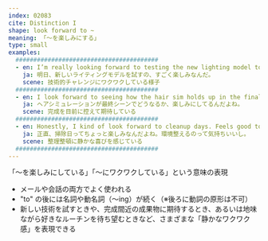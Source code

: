 ```yaml
---
index: 02083
cite: Distinction I
shape: look forward to ~
meaning: 「〜を楽しみにする」
type: small
examples:
  ########################################
  - en: I’m really looking forward to testing the new lighting model tomorrow.
    ja: 明日、新しいライティングモデルを試すの、すごく楽しみなんだ。
    scene: 技術的チャレンジにワクワクしている様子
  ########################################
  - en: I look forward to seeing how the hair sim holds up in the final scene.
    ja: ヘアシミュレーションが最終シーンでどうなるか、楽しみにしてるんだよね。
    scene: 完成を目前に控えて期待している
  ########################################
  - en: Honestly, I kind of look forward to cleanup days. Feels good to organize stuff.
    ja: 正直、掃除日ってちょっと楽しみなんだよね。環境整えるのって気持ちいいし。
    scene: 整理整頓に静かな喜びを感じている
  ########################################
---
```


「〜を楽しみにしている」「〜にワクワクしている」という意味の表現

- メールや会話の両方でよく使われる
- "to" の後には名詞や動名詞（〜ing）が続く（※後ろに動詞の原形は不可）
- 新しい技術を試すときや、完成間近の成果物に期待するとき、あるいは地味ながら好きなルーチンを待ち望むときなど、さまざまな「静かなワクワク感」を表現できる
